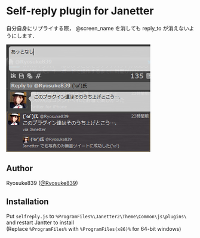 # Self-reply plugin for Janetter

自分自身にリプライする際， @screen_name を消しても reply_to が消えないようにします．

![Screen shot](selfreply.png)

## Author
Ryosuke839 ([@Ryosuke839](https://twitter.com/Ryosuke839))

## Installation
Put `selfreply.js` to `%ProgramFiles%\Janetter2\Theme\Common\js\plugins\` and restart Jantter to install  
(Replace `%ProgramFiles%` with `%ProgramFiles(x86)%` for 64-bit windows)
